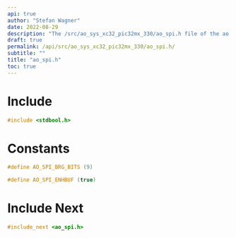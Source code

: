 ```yaml
---
api: true
author: "Stefan Wagner"
date: 2022-08-29
description: "The /src/ao_sys_xc32_pic32mx_330/ao_spi.h file of the ao real-time operating system."
draft: true
permalink: /api/src/ao_sys_xc32_pic32mx_330/ao_spi.h/
subtitle: ""
title: "ao_spi.h"
toc: true
---
```


# Include

```c
#include <stdbool.h>
```

# Constants

```c
#define AO_SPI_BRG_BITS (9)
```

```c
#define AO_SPI_ENHBUF (true)
```

# Include Next

```c
#include_next <ao_spi.h>
```

